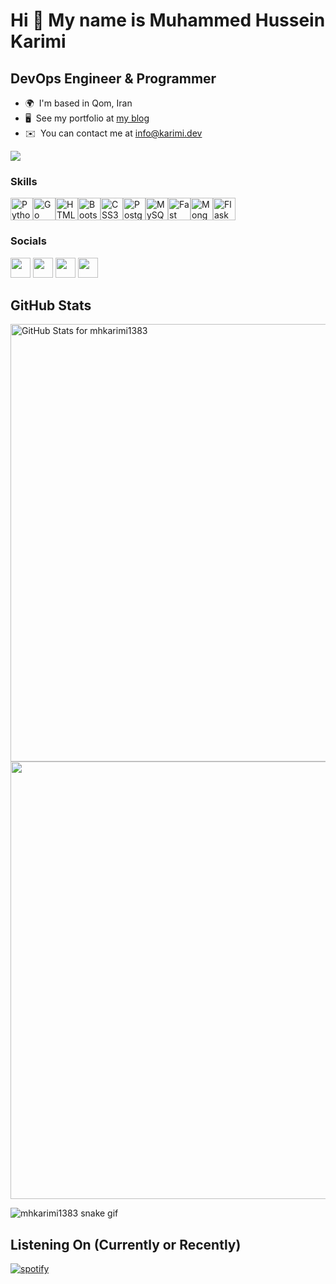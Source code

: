 Hi 👋 My name is Muhammed Hussein Karimi
========================================
DevOps Engineer & Programmer
----------------------------
* 🌍  I'm based in Qom, Iran
* 🖥️  See my portfolio at [my blog](http://karimi.dev)
* ✉️  You can contact me at [info@karimi.dev](mailto:info@karimi.dev)

<a href="https://www.github.com/mhkarimi1383" target="_blank" rel="noreferrer"><img
src="https://img.shields.io/github/followers/mhkarimi1383?logo=github&style=for-the-badge&color=0891b2&labelColor=1c1917" /></a>

### Skills

<p align="left"><a href="https://www.python.org/" target="_blank" rel="noreferrer"><img src="https://raw.githubusercontent.com/danielcranney/readme-generator/main/public/icons/skills/python-colored.svg" width="36" height="36" alt="Python" /></a><a href="https://go.dev/doc/" target="_blank" rel="noreferrer"><img src="https://raw.githubusercontent.com/danielcranney/readme-generator/main/public/icons/skills/go-colored.svg" width="36" height="36" alt="Go" /></a><a href="https://developer.mozilla.org/en-US/docs/Glossary/HTML5" target="_blank" rel="noreferrer"><img src="https://raw.githubusercontent.com/danielcranney/readme-generator/main/public/icons/skills/html5-colored.svg" width="36" height="36" alt="HTML5" /></a><a href="https://getbootstrap.com/" target="_blank" rel="noreferrer"><img src="https://raw.githubusercontent.com/danielcranney/readme-generator/main/public/icons/skills/bootstrap-colored.svg" width="36" height="36" alt="Bootstrap" /></a><a href="https://www.w3.org/TR/CSS/#css" target="_blank" rel="noreferrer"><img src="https://raw.githubusercontent.com/danielcranney/readme-generator/main/public/icons/skills/css3-colored.svg" width="36" height="36" alt="CSS3" /></a><a href="https://www.postgresql.org/" target="_blank" rel="noreferrer"><img src="https://raw.githubusercontent.com/danielcranney/readme-generator/main/public/icons/skills/postgresql-colored.svg" width="36" height="36" alt="PostgreSQL" /></a><a href="https://www.mysql.com/" target="_blank" rel="noreferrer"><img src="https://raw.githubusercontent.com/danielcranney/readme-generator/main/public/icons/skills/mysql-colored.svg" width="36" height="36" alt="MySQL" /></a><a href="https://fastapi.tiangolo.com/" target="_blank" rel="noreferrer"><img src="https://raw.githubusercontent.com/danielcranney/readme-generator/main/public/icons/skills/fastapi-colored.svg" width="36" height="36" alt="Fast API" /></a><a href="https://www.mongodb.com/" target="_blank" rel="noreferrer"><img src="https://raw.githubusercontent.com/danielcranney/readme-generator/main/public/icons/skills/mongodb-colored.svg" width="36" height="36" alt="MongoDB" /></a><a href="https://flask.palletsprojects.com/en/2.0.x/" target="_blank" rel="noreferrer"><img src="https://raw.githubusercontent.com/danielcranney/readme-generator/main/public/icons/skills/flask-colored.svg" width="36" height="36" alt="Flask" /></a></p>

### Socials

<p align="left"> <a href="https://www.github.com/mhkarimi1383" target="_blank" rel="noreferrer"><img src="https://raw.githubusercontent.com/danielcranney/readme-generator/main/public/icons/socials/github.svg" width="32" height="32" /></a> <a href="http://www.instagram.com/mhkarimi1383" target="_blank" rel="noreferrer"><img src="https://raw.githubusercontent.com/danielcranney/readme-generator/main/public/icons/socials/instagram.svg" width="32" height="32" /></a> <a href="https://www.linkedin.com/in/muhammed-hussein-karimi-44305814b" target="_blank" rel="noreferrer"><img src="https://raw.githubusercontent.com/danielcranney/readme-generator/main/public/icons/socials/linkedin.svg" width="32" height="32" /></a> <a href="https://karimi.dev" target="_blank" rel="noreferrer"><img src="https://raw.githubusercontent.com/danielcranney/readme-generator/main/public/icons/socials/rss.svg" width="32" height="32" /></a></p>


## GitHub Stats

<img src="https://github-readme-stats.vercel.app/api?username=mhkarimi1383&show_icons=true&include_all_commits=true&count_private=true&theme=jolly&layout=compact" alt="GitHub Stats for mhkarimi1383" width="700">

<img src="https://github-readme-streak-stats.herokuapp.com?user=mhkarimi1383&theme=jolly" width="700">

![mhkarimi1383 snake gif](https://github.com/mhkarimi1383/mhkarimi1383/blob/output/github-contribution-grid-snake.svg)

## Listening On (Currently or Recently)

[![spotify](https://spotify-github-profile.vercel.app/api/view.svg?uid=9p2s7pumci2anmu63l8wi3sqg&cover_image=true&theme=novatorem&bar_color=53b14f&bar_color_cover=true)](https://spotify-github-profile.vercel.app/api/view.svg?uid=9p2s7pumci2anmu63l8wi3sqg&redirect=true)
